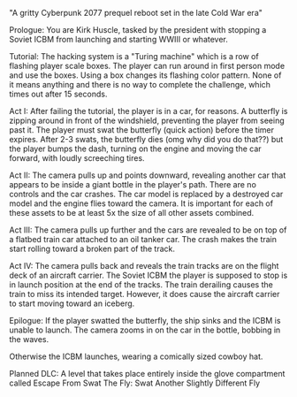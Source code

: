 "A gritty Cyberpunk 2077 prequel reboot set in the late Cold War era"

Prologue: You are Kirk Huscle, tasked by the president with stopping a Soviet ICBM from launching and starting WWIII or whatever.

Tutorial: The hacking system is a "Turing machine" which is a row of flashing player scale boxes. The player can run around in first person mode and use the boxes. Using a box changes its flashing color pattern. None of it means anything and there is no way to complete the challenge, which times out after 15 seconds.

Act I: After failing the tutorial, the player is in a car, for reasons. A butterfly is zipping around in front of the windshield, preventing the player from seeing past it. The player must swat the butterfly (quick action) before the timer expires. After 2-3 swats, the butterfly dies (omg why did you do that??) but the player bumps the dash, turning on the engine and moving the car forward, with loudly screeching tires.

Act II: The camera pulls up and points downward, revealing another car that appears to be inside a giant bottle in the player's path. There are no controls and the car crashes. The car model is replaced by a destroyed car model and the engine flies toward the camera. It is important for each of these assets to be at least 5x the size of all other assets combined.

Act III: The camera pulls up further and the cars are revealed to be on top of a flatbed train car attached to an oil tanker car. The crash makes the train start rolling toward a broken part of the track.

Act IV: The camera pulls back and reveals the train tracks are on the flight deck of an aircraft carrier. The Soviet ICBM the player is supposed to stop is in launch position at the end of the tracks. The train derailing causes the train to miss its intended target. However, it does cause the aircraft carrier to start moving toward an iceberg.

Epilogue: If the player swatted the butterfly, the ship sinks and the ICBM is unable to launch. The camera zooms in on the car in the bottle, bobbing in the waves.

Otherwise the ICBM launches, wearing a comically sized cowboy hat.

Planned DLC: A level that takes place entirely inside the glove compartment called Escape From Swat The Fly: Swat Another Slightly Different Fly
